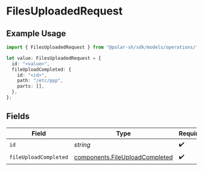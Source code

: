 # FilesUploadedRequest

## Example Usage

```typescript
import { FilesUploadedRequest } from "@polar-sh/sdk/models/operations/filesuploaded.js";

let value: FilesUploadedRequest = {
  id: "<value>",
  fileUploadCompleted: {
    id: "<id>",
    path: "/etc/ppp",
    parts: [],
  },
};
```

## Fields

| Field                                                                            | Type                                                                             | Required                                                                         | Description                                                                      |
| -------------------------------------------------------------------------------- | -------------------------------------------------------------------------------- | -------------------------------------------------------------------------------- | -------------------------------------------------------------------------------- |
| `id`                                                                             | *string*                                                                         | :heavy_check_mark:                                                               | The file ID.                                                                     |
| `fileUploadCompleted`                                                            | [components.FileUploadCompleted](../../models/components/fileuploadcompleted.md) | :heavy_check_mark:                                                               | N/A                                                                              |